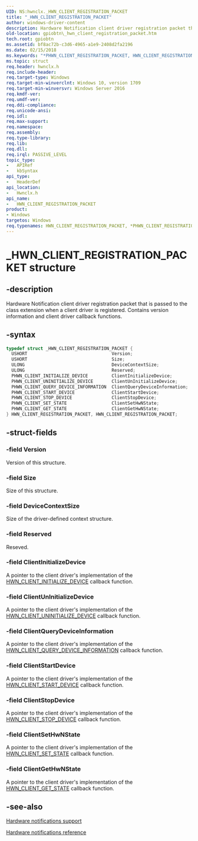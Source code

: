 ```yaml
---
UID: NS:hwnclx._HWN_CLIENT_REGISTRATION_PACKET
title: "_HWN_CLIENT_REGISTRATION_PACKET"
author: windows-driver-content
description: Hardware Notification client driver registration packet that is passed to the class extension when a client driver is registered. Contains version information and client driver callback functions.
old-location: gpiobtn\_hwn_client_registration_packet.htm
tech.root: gpiobtn
ms.assetid: bf8ac72b-c3d6-4965-a1e9-2408d2fa2196
ms.date: 02/15/2018
ms.keywords: "*PHWN_CLIENT_REGISTRATION_PACKET, HWN_CLIENT_REGISTRATION_PACKET, HWN_CLIENT_REGISTRATION_PACKET structure, _HWN_CLIENT_REGISTRATION_PACKET, gpiobtn._hwn_client_registration_packet, hwnclx/HWN_CLIENT_REGISTRATION_PACKET"
ms.topic: struct
req.header: hwnclx.h
req.include-header:
req.target-type: Windows
req.target-min-winverclnt: Windows 10, version 1709
req.target-min-winversvr: Windows Server 2016
req.kmdf-ver:
req.umdf-ver:
req.ddi-compliance:
req.unicode-ansi:
req.idl:
req.max-support:
req.namespace:
req.assembly:
req.type-library:
req.lib:
req.dll:
req.irql: PASSIVE_LEVEL
topic_type:
-	APIRef
-	kbSyntax
api_type:
-	HeaderDef
api_location:
-	Hwnclx.h
api_name:
-	HWN_CLIENT_REGISTRATION_PACKET
product:
- Windows
targetos: Windows
req.typenames: HWN_CLIENT_REGISTRATION_PACKET, *PHWN_CLIENT_REGISTRATION_PACKET
---
```


# _HWN_CLIENT_REGISTRATION_PACKET structure


## -description


Hardware Notification client driver registration packet that is passed to the class
extension when a client driver is registered. Contains version information and
client driver callback functions.


## -syntax


```cpp
typedef struct _HWN_CLIENT_REGISTRATION_PACKET {
  USHORT                                Version;
  USHORT                                Size;
  ULONG                                 DeviceContextSize;
  ULONG                                 Reserved;
  PHWN_CLIENT_INITIALIZE_DEVICE         ClientInitializeDevice;
  PHWN_CLIENT_UNINITIALIZE_DEVICE       ClientUnInitializeDevice;
  PHWN_CLIENT_QUERY_DEVICE_INFORMATION  ClientQueryDeviceInformation;
  PHWN_CLIENT_START_DEVICE              ClientStartDevice;
  PHWN_CLIENT_STOP_DEVICE               ClientStopDevice;
  PHWN_CLIENT_SET_STATE                 ClientSetHwNState;
  PHWN_CLIENT_GET_STATE                 ClientGetHwNState;
} HWN_CLIENT_REGISTRATION_PACKET, HWN_CLIENT_REGISTRATION_PACKET;
```


## -struct-fields




### -field Version

Version of this structure.


### -field Size

Size of this structure.


### -field DeviceContextSize

Size of the driver-defined context structure.


### -field Reserved

Reseved.


### -field ClientInitializeDevice

A pointer to the client driver's implementation of the <a href="..\hwnclx\nc-hwnclx-hwn_client_initialize_device.md">HWN_CLIENT_INITIALIZE_DEVICE</a> callback function.


### -field ClientUnInitializeDevice

A pointer to the client driver's implementation of the <a href="..\hwnclx\nc-hwnclx-hwn_client_uninitialize_device.md">HWN_CLIENT_UNINITIALIZE_DEVICE</a> callback function.


### -field ClientQueryDeviceInformation

A pointer to the client driver's implementation of the  <a href="..\hwnclx\nc-hwnclx-hwn_client_query_device_information.md">HWN_CLIENT_QUERY_DEVICE_INFORMATION</a> callback function.


### -field ClientStartDevice

A pointer to the client driver's implementation of the  <a href="..\hwnclx\nc-hwnclx-hwn_client_start_device.md">HWN_CLIENT_START_DEVICE</a> callback function.


### -field ClientStopDevice

A pointer to the client driver's implementation of the  <a href="..\hwnclx\nc-hwnclx-hwn_client_stop_device.md">HWN_CLIENT_STOP_DEVICE</a> callback function.


### -field ClientSetHwNState

A pointer to the client driver's implementation of the  <a href="..\hwnclx\nc-hwnclx-hwn_client_set_state.md">HWN_CLIENT_SET_STATE</a> callback function.


### -field ClientGetHwNState

A pointer to the client driver's implementation of the  <a href="..\hwnclx\nc-hwnclx-hwn_client_get_state.md">HWN_CLIENT_GET_STATE</a> callback function.


## -see-also

<a href="https://msdn.microsoft.com/library/windows/hardware/dn789335">Hardware notifications support</a>



<a href="https://msdn.microsoft.com/405ff6db-9bc0-42f3-a740-49dd3967a8b3">Hardware notifications reference</a>



 

 


